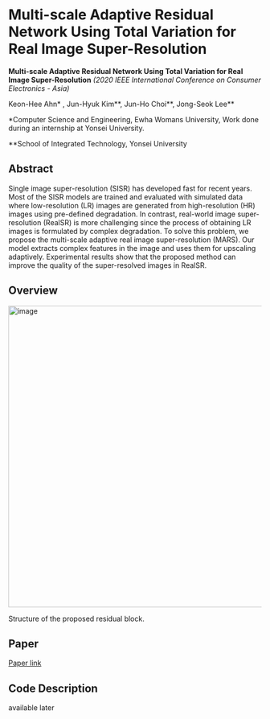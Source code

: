 # Multi-scale Adaptive Residual Network Using Total Variation for Real Image Super-Resolution
**Multi-scale Adaptive Residual Network Using Total Variation for Real Image Super-Resolution** _(2020 IEEE International Conference on Consumer Electronics - Asia)_

Keon-Hee Ahn* , Jun-Hyuk Kim**, Jun-Ho Choi**, Jong-Seok Lee**

*Computer Science and Engineering, Ewha Womans University, Work done during an internship at Yonsei University. 

**School of Integrated Technology, Yonsei University

## Abstract 
Single image super-resolution (SISR) has developed fast for recent years. Most of the SISR models are trained and evaluated with simulated data where low-resolution (LR) images are generated from high-resolution (HR) images using pre-defined degradation. In contrast, real-world image super-resolution (RealSR) is more challenging since the process of obtaining LR images is formulated by complex degradation. To solve this problem, we propose the multi-scale adaptive real image super-resolution (MARS). Our model extracts complex features in the image and uses them for upscaling adaptively. Experimental results show that the proposed method can improve the quality of the super-resolved images in RealSR.

## Overview
<img width="600" alt="image" src="https://github.com/MaryAhn/Multi-scale-Adaptive-Residual-Network-Using-Total-Variation-for-Real-Image-Super-Resolution/assets/43198379/ba3e5d37-12ae-4607-a00d-8b1c41b9cdb6">

Structure of the proposed residual block.

## Paper
[Paper link](https://ieeexplore.ieee.org/abstract/document/9276925)

## Code Description
available later 
